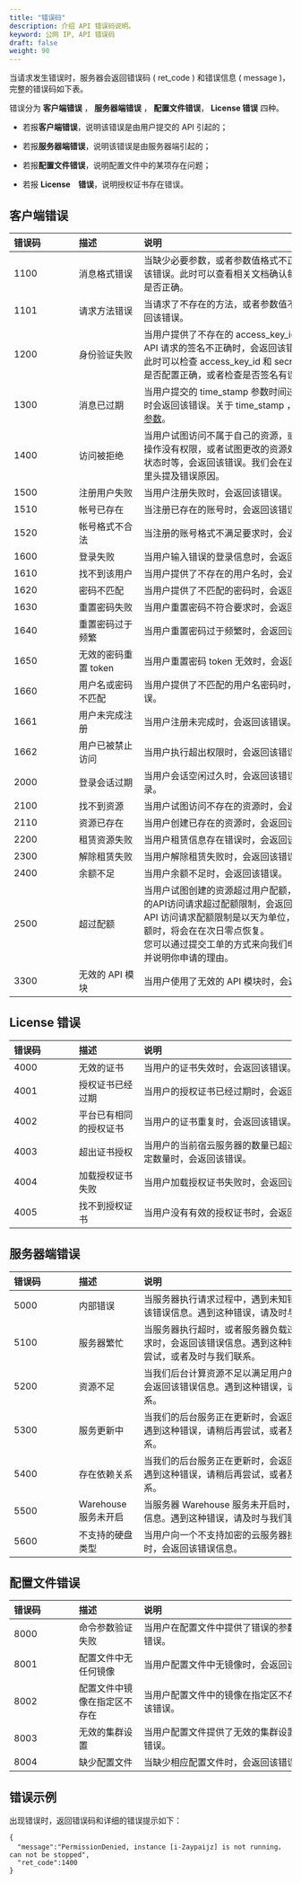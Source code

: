 ```yaml
---
title: "错误码"
description: 介绍 API 错误码说明。 
keyword: 公网 IP, API 错误码
draft: false
weight: 90
---
```


当请求发生错误时，服务器会返回错误码 ( ret_code ) 和错误信息 ( message )，完整的错误码如下表。

错误分为 **客户端错误** ， **服务器端错误** ， **配置文件错误**， **License 错误** 四种。

- 若报**客户端错误**，说明该错误是由用户提交的 API 引起的；

- 若报**服务器端错误**，说明该错误是由服务器端引起的；
  
- 若报**配置文件错误**，说明配置文件中的某项存在问题；
  
- 若报 **License　错误**，说明授权证书存在错误。

## 客户端错误

| <span style="display:inline-block;width:100px">错误码</span> | <span style="display:inline-block;width:100px">描述</span> | <span style="display:inline-block;width:380px">说明</span>   |
| :----------------------------------------------------------- | :--------------------------------------------------------- | :----------------------------------------------------------- |
| 1100                                                         | 消息格式错误                                               | 当缺少必要参数，或者参数值格式不正确时，会返回该错误。此时可以查看相关文档确认每个参数的格式是否正确。 |
| 1101                                                         | 请求方法错误                                               | 当请求了不存在的方法，或者参数值不正确时，会返回该错误。     |
| 1200                                                         | 身份验证失败                                               | 当用户提供了不存在的 access_key_id 参数，或者 API 请求的签名不正确时，会返回该错误。<br>此时可以检查 access_key_id 和 secret_access_key 是否配置正确，或者检查是否签名有误。 |
| 1300                                                         | 消息已过期                                                 | 当用户提交的 time_stamp 参数时间过期(超过 60 秒)时会返回该错误。关于 time_stamp ，可以参考[公共参数](../get_api/parameters/)。 |
| 1400                                                         | 访问被拒绝                                                 | 当用户试图访问不属于自己的资源，或者对于提交的操作没有权限，或者试图更改的资源处于不可更改的状态时等，会返回该错误。我们会在返回的错误信息里头提及错误原因。 |
| 1500                                                         | 注册用户失败                                               | 当用户注册失败时，会返回该错误。                             |
| 1510                                                         | 帐号已存在                                                 | 当注册已存在的账号时，会返回该错误。                         |
| 1520                                                         | 帐号格式不合法                                             | 当注册的账号格式不满足要求时，会返回该错误。                 |
| 1600                                                         | 登录失败                                                   | 当用户输入错误的登录信息时，会返回该错误。                   |
| 1610                                                         | 找不到该用户                                               | 当用户提供了不存在的用户名时，会返回该错误。                 |
| 1620                                                         | 密码不匹配                                                 | 当用户提供了不匹配的密码时，会返回该错误。                   |
| 1630                                                         | 重置密码失败                                               | 当用户重置密码不符合要求时，会返回该错误。                   |
| 1640                                                         | 重置密码过于频繁                                           | 当用户重置密码过于频繁时，会返回该错误。                     |
| 1650                                                         | 无效的密码重置 token                                       | 当用户重置密码 token 无效时，会返回该错误。                  |
| 1660                                                         | 用户名或密码不匹配                                         | 当用户提供了不匹配的用户名密码时，会返回该错误。             |
| 1661                                                         | 用户未完成注册                                             | 当用户注册未完成时，会返回该错误。                           |
| 1662                                                         | 用户已被禁止访问                                           | 当用户执行超出权限时，会返回该错误。                         |
| 2000                                                         | 登录会话过期                                               | 当用户会话空闲过久时，会返回该错误，请重新登录。             |
| 2100                                                         | 找不到资源                                                 | 当用户试图访问不存在的资源时，会返回该错误。                 |
| 2110                                                         | 资源已存在                                                 | 当用户创建已存在的资源时，会返回该错误。                     |
| 2200                                                         | 租赁资源失败                                               | 当用户租赁信息存在错误时，会返回该错误。                     |
| 2300                                                         | 解除租赁失败                                               | 当用户解除租赁失败时，会返回该错误。                         |
| 2400                                                         | 余额不足                                                   | 当用户余额不足时，会返回该错误。                             |
| 2500                                                         | 超过配额                                                   | 当用户试图创建的资源超过用户配额，或者短时间内的API访问请求超过配额限制，会返回该错误。<br>API 访问请求配额限制是以天为单位，当超过配置限额时，将会在在次日零点恢复。<br>您可以通过提交工单的方式来向我们申请提高配额，并说明你申请的理由。 |
| 3300                                                         | 无效的 API 模块                                            | 当用户使用了无效的 API 模块时，会返回该错误。                |

## License 错误

|<span style="display:inline-block;width:100px">错误码</span> |<span style="display:inline-block;width:100px">描述</span>|<span style="display:inline-block;width:380px">说明</span>|
| :--- | :--- | :--- | 
| 4000 | 无效的证书 | 当用户的证书失效时，会返回该错误。 |
| 4001 | 授权证书已经过期 | 当用户的授权证书已经过期时，会返回该错误。 |
| 4002 | 平台已有相同的授权证书 | 当用户的证书重复时，会返回该错误。 |
| 4003 | 超出证书授权 | 当用户的当前宿云服务器的数量已超过授权证书的规定数量时，会返回该错误。 |
| 4004 | 加载授权证书失败 | 当用户加载授权证书失败时，会返回该错误。 |
| 4005 | 找不到授权证书 | 当用户没有有效的授权证书时，会返回该错误。 |

## 服务器端错误

|<span style="display:inline-block;width:100px">错误码</span> |<span style="display:inline-block;width:100px">描述</span>|<span style="display:inline-block;width:380px">说明</span>|
| :--- | :--- | :--- | 
| 5000 | 内部错误 | 当服务器执行请求过程中，遇到未知错误时，会返回该错误信息。遇到这种错误，请及时与我们联系。 |
| 5100 | 服务器繁忙 | 当服务器执行超时，或者服务器负载过高无法完成请求时，会返回该错误信息。遇到这种错误，请稍后再尝试，或者及时与我们联系。 |
| 5200 | 资源不足 | 当我们后台计算资源不足以满足用户的创建需求时，会返回该错误信息。遇到这种错误，请及时与我们联系。 |
| 5300 | 服务更新中 | 当我们的后台服务正在更新时，会返回该错误信息。遇到这种错误，请稍后再尝试，或者及时与我们联系。 |
| 5400 | 存在依赖关系 | 当我们的后台服务正在更新时，会返回该错误信息。遇到这种错误，请稍后再尝试，或者及时与我们联系。 |
| 5500 | Warehouse 服务未开启 | 当服务器 Warehouse 服务未开启时，会返回该错误信息。遇到这种错误，请及时与我们联系。 |
| 5600 | 不支持的硬盘类型 | 当用户向一个不支持加密的云服务器挂载加密硬盘时，会返回该错误信息。 |

## 配置文件错误

|<span style="display:inline-block;width:100px">错误码</span> |<span style="display:inline-block;width:100px">描述</span>|<span style="display:inline-block;width:380px">说明</span>|
| :--- | :--- | :--- | 
| 8000 | 命令参数验证失败 | 当用户在配置文件中提供了错误的参数时，会返回该错误。 |
| 8001 | 配置文件中无任何镜像 | 当用户配置文件中无镜像时，会返回该错误。 |
| 8002 | 配置文件中镜像在指定区不存在 | 当用户配置文件中的镜像在指定区不存在时，会返回该错误。 |
| 8003 | 无效的集群设置 | 当用户配置文件提供了无效的集群设置时，会返回该错误。 |
| 8004 | 缺少配置文件 | 当缺少相应配置文件时，会返回该错误。 |

## 错误示例

出现错误时，返回错误码和详细的错误提示如下：

```shell
{
  "message":"PermissionDenied, instance [i-2aypaijz] is not running， can not be stopped",
  "ret_code":1400
}
```
